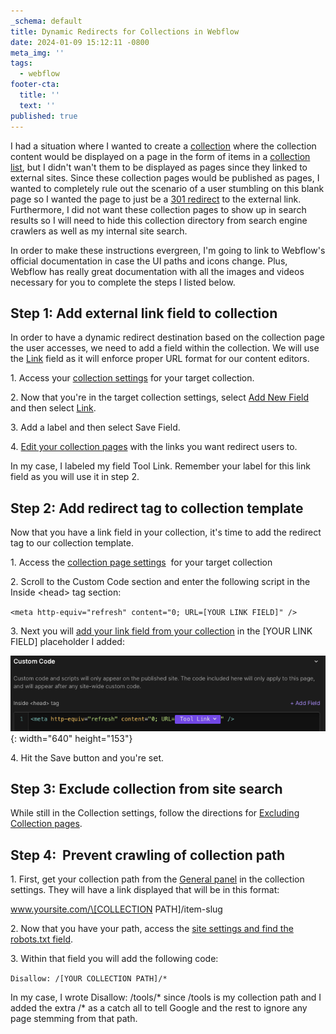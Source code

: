 ```yaml
---
_schema: default
title: Dynamic Redirects for Collections in Webflow
date: 2024-01-09 15:12:11 -0800
meta_img: ''
tags:
  - webflow
footer-cta:
  title: ''
  text: ''
published: true
---
```

I had a situation where I wanted to create a [collection](https://university.webflow.com/lesson/structure-and-style-collection-pages?topics=cms-dynamic-content)&nbsp;where the collection content would be displayed on a page in the form of items in a [collection list](https://university.webflow.com/lesson/collection-list?topics=cms-dynamic-content), but I didn't wan't them to be displayed as pages since they linked to external sites. Since these collection pages would be published as pages, I wanted to completely rule out the scenario of a user stumbling on this blank page so I wanted the page to just be a [301 redirect](https://webflow.com/blog/301-redirects) to the external link.&nbsp; Furthermore, I did not want these collection pages to show up in search results so I will need to hide this collection directory from search engine crawlers as well as my internal site search.&nbsp;&nbsp;

In order to make these instructions evergreen, I'm going to link to Webflow's official documentation in case the UI paths and icons change. Plus, Webflow has really great documentation with all the images and videos necessary for you to complete the steps I listed below.&nbsp;

## Step 1: Add external link field to collection

In order to have a dynamic redirect destination based on the collection page the user accesses, we need to add a field within the collection. We will use the [Link](https://university.webflow.com/lesson/link-field?topics=cms-dynamic-content) field as it will enforce proper URL format for our content editors.&nbsp;

1\. Access your&nbsp;[collection settings](https://university.webflow.com/lesson/webflow-collections-overview?topics=cms-dynamic-content#how-to-edit-a-collection)&nbsp;for your target collection.&nbsp;

2\. Now that you're in the target collection settings, select [Add New Field](https://university.webflow.com/lesson/use-collection-fields-to-build-custom-collections?topics=cms-dynamic-content#how-to-use-collection-fields) and then select [Link](https://university.webflow.com/lesson/link-field?topics=cms-dynamic-content).&nbsp;

3\. Add a label and then select Save Field.&nbsp;

4\.&nbsp;[Edit your collection pages](https://university.webflow.com/lesson/modify-a-collection?topics=cms-dynamic-content#how-to-edit-individual-collection-items)&nbsp;with the links you want redirect users to.&nbsp;

In my case, I labeled my field Tool Link. Remember your label for this link field as you will use it in step 2.&nbsp;

## Step 2: Add redirect tag to collection template

Now that you have a link field in your collection, it's time to add the redirect tag to our collection template.&nbsp;

1\. Access the [collection page settings](https://university.webflow.com/lesson/structure-and-style-collection-pages?topics=cms-dynamic-content#collection-page-settings)&nbsp; for your target collection

2\. Scroll to the Custom Code section and enter the following script in the Inside &lt;head&gt; tag section:

`<meta http-equiv="refresh" content="0; URL=[YOUR LINK FIELD]" />`

3\. Next you will [add your link field from your collection](https://university.webflow.com/lesson/use-collection-fields-in-custom-code-embeds?topics=cms-dynamic-content) in the \[YOUR LINK FIELD\] placeholder I added:

![](/images/screenshot-2024-01-09-at-4-09-11-pm.png){: width="640" height="153"}

4\. Hit the Save button and you're set.&nbsp;

## Step 3: Exclude collection from site search

While still in the Collection settings, follow the directions for [Excluding Collection pages](https://university.webflow.com/lesson/site-search#excluding-collection-pages).

## Step 4:&nbsp; Prevent crawling of collection path

1\. First, get your collection path from the [General panel](https://university.webflow.com/lesson/structure-and-style-collection-pages?topics=cms-dynamic-content#collection-page-settings) in the collection settings. They will have a link displayed that will be in this format:&nbsp;

www.yoursite.com/\[COLLECTION PATH\]/item-slug

2\. Now that you have your path, access the [site settings and find the robots.txt field](https://university.webflow.com/lesson/disable-search-engine-indexing?topics=site-settings#how-to-enable-or-disable-indexing-of-site-pages).&nbsp;

3\. Within that field you will add the following code:&nbsp;

`Disallow: /[YOUR COLLECTION PATH]/*`

In my case, I wrote Disallow: /tools/\* since /tools is my collection path and I added the extra /\* as a catch all to tell Google and the rest to ignore any page stemming from that path.&nbsp;